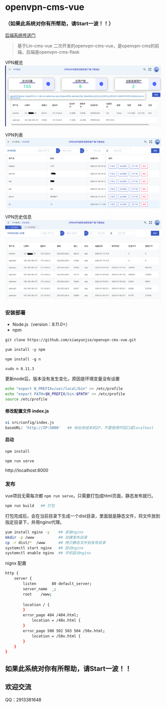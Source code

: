 # openvpn-cms-vue

### （如果此系统对你有所帮助，请Start一波！！）

[后端系统传送门](https://github.com/xiaoyunjie/openvpn-cms-flask)

>基于Lin-cms-vue 二次开发的openvpn-cms-vue，是openvpn-cms的前端，后端是openvpn-cms-flask

VPN概览
![images](images/openvpn-1.png)

VPN列表
![images](images/openvpn-2.png)

VPN历史信息
![images](images/openvpn-3.png)


### 安装部署
- Node.js（version：8.11.0+）
- npm 

`git clone https://github.com/xiaoyunjie/openvpn-cms-vue.git`

`yum install -y npm`

`npm install -g n`

`sudo n 8.11.3`

更新node后，版本没有发生变化，原因是环境变量没有设置

```bash
echo "export N_PREFIX=/usr/local/bin" >> /etc/profile
echo "export PATH=$N_PREFIX/bin:$PATH" >> /etc/profile
source /etc/profile
```

#### 修改配置文件 index.js
```bash 
vi src/config/index.js
baseURL: 'http://IP:5000'   ## 地址改成本机IP，不要使用环回口或localhost
```

#### 启动
`npm install`

`npm run serve`

http://localhost:8000


### 发布
vue项目无需每次都 `npm run serve`，只需要打包成html页面，静态发布就行。

```bash
npm run build   ## 打包
```
打包完成后，会在当前目录下生成一个dist目录，里面就是静态文件，将文件放到指定目录下，并用nginx代理。

```bash
yum install nginx -y    ## 安装nginx
mkdir -p /www           ## 创建发布目录
cp -r dist/*  /www      ## 拷贝静态文件到发布目录
systemctl start nginx   ## 启动nginx
systemctl enable nginx  ## 开机启动nginx
```

nignx 配置
```bash
http {
    server {
        listen       80 default_server;
        server_name  _;
        root    /www;   
        
        location / {
        }
        error_page 404 /404.html;
            location = /40x.html {
        }
        error_page 500 502 503 504 /50x.html;
            location = /50x.html {
        }
    }
}
```


## 如果此系统对你有所帮助，请Start一波！！

## 欢迎交流
QQ：2913381648